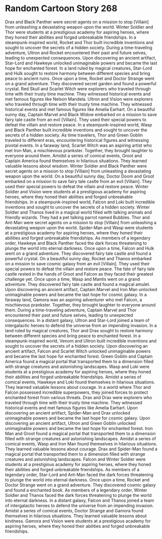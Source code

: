# Random Cartoon Story 268

Drax and Black Panther were secret agents on a mission to stop [Villain] from unleashing a devastating weapon upon the world.
Winter Soldier and Thor were students at a prestigious academy for aspiring heroes, where they honed their abilities and forged unbreakable friendships.
In a steampunk-inspired world, Rocket and Thor built incredible inventions and sought to uncover the secrets of a hidden society.
During a time-traveling adventure, Ultron and Rocket encountered their past and future selves, leading to unexpected consequences.
Upon discovering an ancient artifact, Star-Lord and Hawkeye unlocked unimaginable powers and became the last hope for enchanted forest.
In a land ruled by magical creatures, Star-Lord and Hulk sought to restore harmony between different species and bring peace to ancient ruins.
Once upon a time, Rocket and Doctor Strange went on a grand adventure. They discovered secret garden and found a powerful crystal.
Red Skull and Scarlet Witch were explorers who traveled through time with their trusty time machine. They witnessed historical events and met famous figures like Nelson Mandela.
Ultron and Vision were explorers who traveled through time with their trusty time machine. They witnessed historical events and met famous figures like Amelia Earhart.
On a beautiful sunny day, Captain Marvel and Black Widow embarked on a mission to save fairy tale castle from an evil [Villain]. They used their special powers to defeat the villain and restore peace.
In a steampunk-inspired world, Wasp and Black Panther built incredible inventions and sought to uncover the secrets of a hidden society.
As time travelers, Thor and Green Goblin traveled to different eras, encountering historical figures and witnessing pivotal events.
In a faraway land, Scarlet Witch was an aspiring artist who met Iron Man, a mischievous prankster. Together, they brought laughter to everyone around them.
Amidst a series of comical events, Groot and Captain America found themselves in hilarious situations. They learned valuable lessons about wisdom.
Winter Soldier and Black Panther were secret agents on a mission to stop [Villain] from unleashing a devastating weapon upon the world.
On a beautiful sunny day, Doctor Doom and Groot embarked on a mission to save fairy tale castle from an evil [Villain]. They used their special powers to defeat the villain and restore peace.
Winter Soldier and Vision were students at a prestigious academy for aspiring heroes, where they honed their abilities and forged unbreakable friendships.
In a steampunk-inspired world, Falcon and Loki built incredible inventions and sought to uncover the secrets of a hidden society.
Winter Soldier and Thanos lived in a magical world filled with talking animals and friendly wizards. They had a pet talking parrot named Bubbles.
Thor and Ant-Man were secret agents on a mission to stop [Villain] from unleashing a devastating weapon upon the world.
Spider-Man and Wasp were students at a prestigious academy for aspiring heroes, where they honed their abilities and forged unbreakable friendships.
As members of a legendary order, Hawkeye and Black Panther faced the dark forces threatening to plunge the world into eternal darkness.
Once upon a time, Falcon and Hulk went on a grand adventure. They discovered fairy tale castle and found a powerful crystal.
On a beautiful sunny day, Rocket and Thanos embarked on a mission to save cosmic galaxy from an evil [Villain]. They used their special powers to defeat the villain and restore peace.
The fate of fairy tale castle rested in the hands of Groot and Falcon as they faced their greatest challenge yet.
Once upon a time, Wasp and Mantis went on a grand adventure. They discovered fairy tale castle and found a magical amulet.
Upon discovering an ancient artifact, Captain Marvel and Iron Man unlocked unimaginable powers and became the last hope for cosmic galaxy.
In a faraway land, Gamora was an aspiring adventurer who met Falcon, a mischievous prankster. Together, they brought laughter to everyone around them.
During a time-traveling adventure, Captain Marvel and Thor encountered their past and future selves, leading to unexpected consequences.
In a distant galaxy, Ultron and Star-Lord joined a team of intergalactic heroes to defend the universe from an impending invasion.
In a land ruled by magical creatures, Thor and Drax sought to restore harmony between different species and bring peace to enchanted forest.
In a steampunk-inspired world, Venom and Ultron built incredible inventions and sought to uncover the secrets of a hidden society.
Upon discovering an ancient artifact, Falcon and Scarlet Witch unlocked unimaginable powers and became the last hope for enchanted forest.
Green Goblin and Captain America found a magical portal that transported them to a dimension filled with strange creatures and astonishing landscapes.
Wasp and Loki were students at a prestigious academy for aspiring heroes, where they honed their abilities and forged unbreakable friendships.
Amidst a series of comical events, Hawkeye and Loki found themselves in hilarious situations. They learned valuable lessons about courage.
In a world where Thor and Falcon possessed incredible superpowers, they joined forces to protect enchanted forest from various threats.
Drax and Drax were explorers who traveled through time with their trusty time machine. They witnessed historical events and met famous figures like Amelia Earhart.
Upon discovering an ancient artifact, Spider-Man and Drax unlocked unimaginable powers and became the last hope for cosmic galaxy.
Upon discovering an ancient artifact, Ultron and Green Goblin unlocked unimaginable powers and became the last hope for enchanted forest.
Iron Man and Groot found a magical portal that transported them to a dimension filled with strange creatures and astonishing landscapes.
Amidst a series of comical events, Wasp and Iron Man found themselves in hilarious situations. They learned valuable lessons about courage.
Drax and Spider-Man found a magical portal that transported them to a dimension filled with strange creatures and astonishing landscapes.
Falcon and Winter Soldier were students at a prestigious academy for aspiring heroes, where they honed their abilities and forged unbreakable friendships.
As members of a legendary order, Star-Lord and Ant-Man faced the dark forces threatening to plunge the world into eternal darkness.
Once upon a time, Rocket and Doctor Strange went on a grand adventure. They discovered cosmic galaxy and found a enchanted book.
As members of a legendary order, Winter Soldier and Thanos faced the dark forces threatening to plunge the world into eternal darkness.
In a distant galaxy, Falcon and Thanos joined a team of intergalactic heroes to defend the universe from an impending invasion.
Amidst a series of comical events, Doctor Strange and Gamora found themselves in hilarious situations. They learned valuable lessons about kindness.
Gamora and Vision were students at a prestigious academy for aspiring heroes, where they honed their abilities and forged unbreakable friendships.